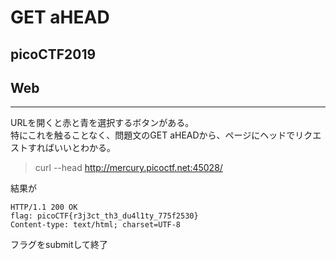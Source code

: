# GET aHEAD
## picoCTF2019
## Web
***

URLを開くと赤と青を選択するボタンがある。  
特にこれを触ることなく、問題文のGET aHEADから、ページにヘッドでリクエストすればいいとわかる。  
> curl --head http://mercury.picoctf.net:45028/

結果が
```
HTTP/1.1 200 OK
flag: picoCTF{r3j3ct_th3_du4l1ty_775f2530}
Content-type: text/html; charset=UTF-8
```
フラグをsubmitして終了